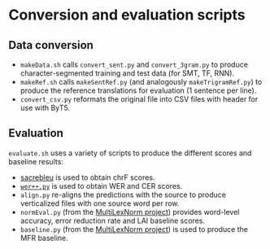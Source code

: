 # Conversion and evaluation scripts

## Data conversion

- `makeData.sh` calls `convert_sent.py` and `convert_3gram.py` to produce character-segmented training and test data (for SMT, TF, RNN).
- `makeRef.sh` calls `makeSentRef.py` (and analogously `makeTrigramRef.py`) to produce the reference translations for evaluation (1 sentence per line).
- `convert_csv.py` reformats the original file into CSV files with header for use with ByT5.

## Evaluation

`evaluate.sh` uses a variety of scripts to produce the different scores and baseline results:
- [sacrebleu](https://github.com/mjpost/sacrebleu) is used to obtain chrF scores.
- [`wer++.py`](https://github.com/nsmartinez/WERpp) is used to obtain WER and CER scores.
- `align.py` re-aligns the predictions with the source to produce verticalized files with one source word per row.
- `normEval.py` (from the [MultiLexNorm project](https://bitbucket.org/robvanderg/multilexnorm)) provides word-level accuracy, error reduction rate and LAI baseline scores.
- `baseline.py` (from the [MultiLexNorm project](https://bitbucket.org/robvanderg/multilexnorm)) is used to produce the MFR baseline.
